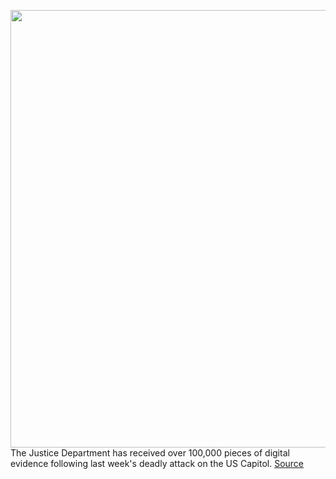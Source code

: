 <img src='https://cdn.vox-cdn.com/thumbor/NKc9NkS848x59QoLYAU5Ul8ZcnU=/0x0:3936x2624/1200x800/filters:focal(1654x998:2282x1626)/cdn.vox-cdn.com/uploads/chorus_image/image/68657798/1230553222.0.jpg' width='700px' /><br/>
The Justice Department has received over 100,000 pieces of digital evidence following last week's deadly attack on the US Capitol.
<a href='https://www.theverge.com/2021/1/12/22227633/doj-fbi-evidence-capitol-trump-riot-attack'> Source <a/>